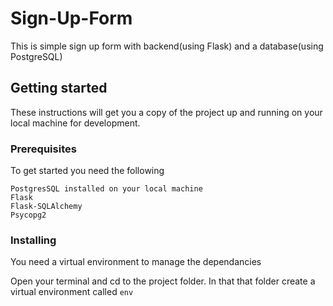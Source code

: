 # Sign-Up-Form

This is simple sign up form with backend(using Flask) and a database(using PostgreSQL)

## Getting started

These instructions will get you a copy of the project up and running on your local machine for development.

### Prerequisites

To get started you need the following

```
PostgresSQL installed on your local machine
Flask
Flask-SQLAlchemy
Psycopg2
```

### Installing

You need a virtual environment to manage the dependancies

Open your terminal and cd to the project folder.
In that that folder create a virtual environment called `env`

